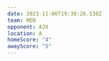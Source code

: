 ```yaml
---
date: 2023-11-06T19:30:26.538Z
team: MEN
opponent: AJX
location: A
homeScore: "4"
awayScore: "5"
---
```

